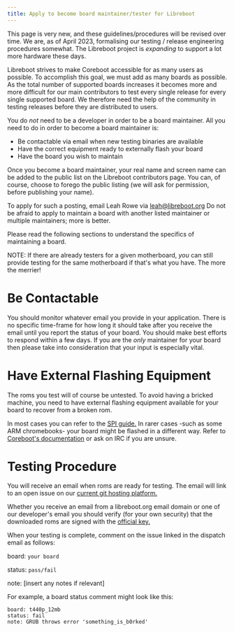 ```yaml
---
title: Apply to become board maintainer/tester for Libreboot
---
```


This page is very new, and these guidelines/procedures will be revised over
time. We are, as of April 2023, formalising our testing / release engineering
procedures somewhat. The Libreboot project is *expanding* to support a lot
more hardware these days.

Libreboot strives to make Coreboot accessible for as many users as possible.
To accomplish this goal, we must add as many boards as possible.
As the total number of supported boards increases it becomes more and more difficult
for our main contributors to test every single release for every single supported board.
We therefore need the help of the community in testing releases before they are
distributed to users.

You do *not* need to be a developer in order to be a board maintainer.
All you need to do in order to become a board maintainer is:

+ Be contactable via email when new testing binaries are available
+ Have the correct equipment ready to externally flash your board
+ Have the board you wish to maintain

Once you become a board maintainer, your real name and screen name can
be added to the public list on the Libreboot contributors page.
You can, of course, choose to forego the public listing (we will ask for
permission, before publishing your name).

To apply for such a posting, email
Leah Rowe via [leah@libreboot.org](mailto:leah@libreboot.org)
Do not be afraid to apply to maintain a board with another listed
maintainer or multiple maintainers; more is better.

Please read the following sections to understand the specifics of
maintaining a board.

NOTE: If there are already testers for a given motherboard, *you* can still
provide testing for the same motherboard if that's what you have. The more the
merrier!

Be Contactable
==============

You should monitor whatever email you provide in your application.
There is no specific time-frame for how long it should take after
you receive the email until you report the status of your board.
You should make best efforts to respond within a few days.
If you are the *only* maintainer for your board then please take
into consideration that your input is especially vital.

Have External Flashing Equipment
================================

The roms you test will of course be untested.
To avoid having a bricked machine, you need to have external flashing
equipment available for your board to recover from a broken rom.

In most cases you can refer to the [SPI guide.](../install/spi.html)
In rarer cases -such as some ARM chromebooks- your board might be flashed in a different way.
Refer to [Coreboot's documentation](https://doc.coreboot.org/)
or ask on IRC if you are unsure.

Testing Procedure
=================

You will receive an email when roms are ready for testing.
The email will link to an open issue on our [current git hosting platform.](/git.html#lbmk-libreboot-make)

Whether you receive an email from a libreboot.org email
domain or one of our developer's email you should verify (for
your own security)
that the downloaded roms are signed with the [official key.](/download.html#gpg-signing-key)

When your testing is complete, comment on the issue linked in
the dispatch email as follows:

board: `your board`

status: `pass/fail`

note: [insert any notes if relevant]

For example, a board status comment might look like this:

    board: t440p_12mb
    status: fail
    note: GRUB throws error 'something_is_b0rked'
